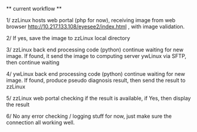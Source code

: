 ** current workflow **

1/ zzLinux hosts web portal (php for now), receiving image from web browser 
http://10.217.133.108/eyesee2/index.html , with image validation.

2/ If yes, save the image to zzLinux local directory

3/ zzLinux back end processing code (python) continue waiting for new image.
If found, it send the image to computing server ywLinux via SFTP, then continue waiting

4/ ywLinux back end processing code (python) continue waiting for new image.
If found, produce pseudo diagnosis result, then send the result to zzLinux

5/ zzLinux web portal checking if the result is available, if Yes, then display the result

6/ No any error checking / logging stuff for now, just make sure the connection all working well.
